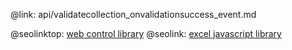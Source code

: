 @link: api/validatecollection_onvalidationsuccess_event.md

@seolinktop: [web control library](https://webix.com)
@seolink: [excel javascript library](https://webix.com/widget/excel_viewer/)